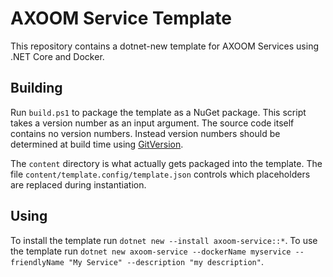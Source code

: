 # AXOOM Service Template

This repository contains a dotnet-new template for AXOOM Services using .NET Core and Docker.

## Building

Run `build.ps1` to package the template as a NuGet package.
This script takes a version number as an input argument. The source code itself contains no version numbers. Instead version numbers should be determined at build time using [GitVersion](http://gitversion.readthedocs.io/).

The `content` directory is what actually gets packaged into the template. The file `content/template.config/template.json` controls which placeholders are replaced during instantiation.

## Using

To install the template run `dotnet new --install axoom-service::*`.
To use the template run `dotnet new axoom-service --dockerName myservice --friendlyName "My Service" --description "my description"`.
